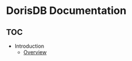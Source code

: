# DorisDB Documentation

<!-- markdownlint-disable MD007 -->
<!-- markdownlint-disable MD032 -->

## TOC

+ Introduction
  - [Overview](8.-guan-li-shou-ce/8.-guan-li-shou-ce.md)

